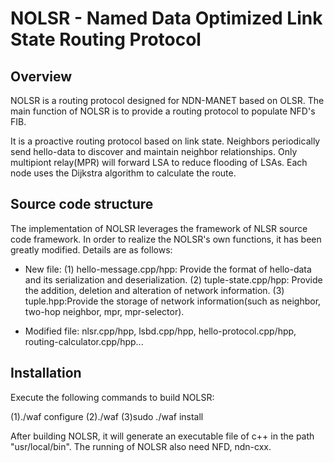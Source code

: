 NOLSR - Named Data Optimized Link State Routing Protocol
=============================================
## Overview
NOLSR is a routing protocol designed for NDN-MANET based on OLSR. The main function of NOLSR is to provide a routing protocol to populate NFD's FIB.  

It is a proactive routing protocol based on link state. Neighbors periodically send hello-data to discover and maintain neighbor relationships. Only multipiont relay(MPR) will forward LSA to reduce flooding of LSAs. Each node uses the Dijkstra algorithm to calculate the route.

Source code structure
---------------

The implementation of NOLSR leverages the framework of NLSR source code framework. In order to realize the NOLSR's own functions, it has been greatly modified. Details are as follows:

- New file: (1) hello-message.cpp/hpp: Provide the format of hello-data and its serialization and deserialization.
            (2) tuple-state.cpp/hpp: Provide the addition, deletion and alteration of network information.
            (3) tuple.hpp:Provide the storage of network information(such as neighbor, two-hop neighbor, mpr, mpr-selector).
            
- Modified file: nlsr.cpp/hpp, lsbd.cpp/hpp, hello-protocol.cpp/hpp, routing-calculator.cpp/hpp...

Installation
----------------------

Execute the following commands to build NOLSR:

 (1)./waf configure
 (2)./waf
 (3)sudo ./waf install

After building NOLSR, it will generate an executable file of c++ in the path "usr/local/bin". The running of NOLSR also need NFD, ndn-cxx.


